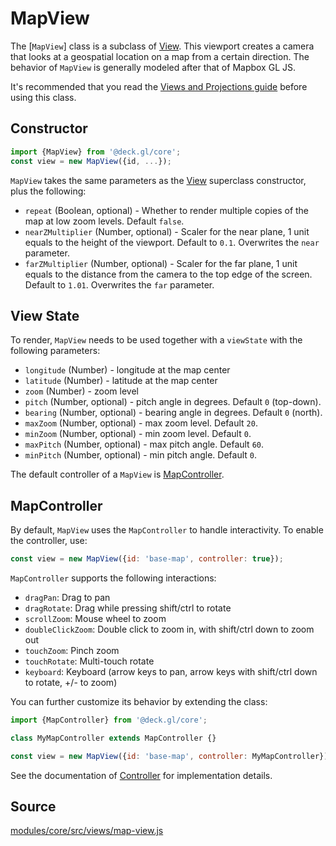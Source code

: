 # MapView

The [`MapView`] class is a subclass of [View](/docs/api-reference/core/view.md). This viewport creates a camera that looks at a geospatial location on a map from a certain direction. The behavior of `MapView` is generally modeled after that of Mapbox GL JS.

It's recommended that you read the [Views and Projections guide](/docs/developer-guide/views.md) before using this class.

## Constructor

```js
import {MapView} from '@deck.gl/core';
const view = new MapView({id, ...});
```

`MapView` takes the same parameters as the [View](/docs/api-reference/core/view.md) superclass constructor, plus the following:

- `repeat` (Boolean, optional) - Whether to render multiple copies of the map at low zoom levels. Default `false`.
- `nearZMultiplier` (Number, optional) - Scaler for the near plane, 1 unit equals to the height of the viewport. Default to `0.1`. Overwrites the `near` parameter.
- `farZMultiplier` (Number, optional) - Scaler for the far plane, 1 unit equals to the distance from the camera to the top edge of the screen. Default to `1.01`. Overwrites the `far` parameter.


## View State

To render, `MapView` needs to be used together with a `viewState` with the following parameters:

- `longitude` (Number) - longitude at the map center
- `latitude` (Number) - latitude at the map center
- `zoom` (Number) - zoom level
- `pitch` (Number, optional) - pitch angle in degrees. Default `0` (top-down).
- `bearing` (Number, optional) - bearing angle in degrees. Default `0` (north).
- `maxZoom` (Number, optional) - max zoom level. Default `20`.
- `minZoom` (Number, optional) - min zoom level. Default `0`.
- `maxPitch` (Number, optional) - max pitch angle. Default `60`.
- `minPitch` (Number, optional) - min pitch angle. Default `0`.

The default controller of a `MapView` is [MapController](/docs/api-reference/core/map-controller.md).


## MapController

By default, `MapView` uses the `MapController` to handle interactivity. To enable the controller, use:

```js
const view = new MapView({id: 'base-map', controller: true});
```

`MapController` supports the following interactions:

- `dragPan`: Drag to pan
- `dragRotate`: Drag while pressing shift/ctrl to rotate
- `scrollZoom`: Mouse wheel to zoom
- `doubleClickZoom`: Double click to zoom in, with shift/ctrl down to zoom out
- `touchZoom`: Pinch zoom
- `touchRotate`: Multi-touch rotate
- `keyboard`: Keyboard (arrow keys to pan, arrow keys with shift/ctrl down to rotate, +/- to zoom)

You can further customize its behavior by extending the class:

```js
import {MapController} from '@deck.gl/core';

class MyMapController extends MapController {}

const view = new MapView({id: 'base-map', controller: MyMapController});
```

See the documentation of [Controller](/docs/api-reference/core/controller.md) for implementation details.


## Source

[modules/core/src/views/map-view.js](https://github.com/visgl/deck.gl/blob/master/modules/core/src/views/map-view.js)
